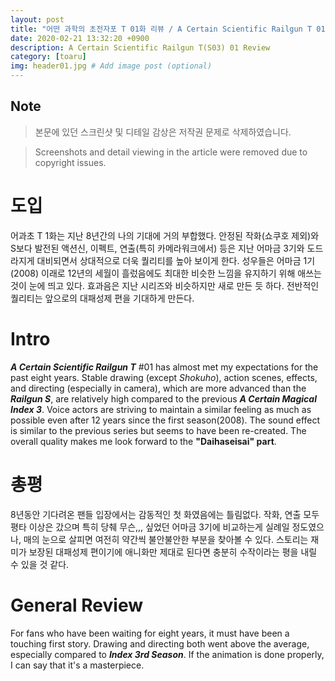 ```yaml
---
layout: post
title: "어떤 과학의 초전자포 T 01화 리뷰 / A Certain Scientific Railgun T 01 Review"
date: 2020-02-21 13:32:20 +0900
description: A Certain Scientific Railgun T(S03) 01 Review
category: [toaru]
img: header01.jpg # Add image post (optional)
---
```

## Note
>본문에 있던 스크린샷 및 디테일 감상은 저작권 문제로 삭제하였습니다.

>Screenshots and detail viewing in the article were removed due to copyright issues.

# 도입
어과초 T 1화는 지난 8년간의 나의 기대에 거의 부합했다. 안정된 작화(쇼쿠호 제외)와 S보다 발전된 액션신, 이펙트, 연출(특히 카메라워크에서) 등은 지난 어마금 3기와 도드라지게 대비되면서 상대적으로 더욱 퀄리티를 높아 보이게 한다. 성우들은 어마금 1기(2008) 이래로 12년의 세월이 흘렀음에도 최대한 비슷한 느낌을 유지하기 위해 애쓰는 것이 눈에 띄고 있다. 효과음은 지난 시리즈와 비슷하지만 새로 만든 듯 하다. 전반적인 퀄리티는 앞으로의 대패성제 편을 기대하게 만든다.

# Intro
***A Certain Scientific Railgun T*** #01 has almost met my expectations for the past eight years. Stable drawing (except *Shokuho*), action scenes, effects, and directing (especially in camera), which are more advanced than the ***Railgun S***, are relatively high compared to the previous ***A Certain Magical Index 3***. Voice actors are striving to maintain a similar feeling as much as possible even after 12 years since the first season(2008). The sound effect is similar to the previous series but seems to have been re-created. The overall quality makes me look forward to the **"Daihaseisai" part**.

# 총평
8년동안 기다려온 팬들 입장에서는 감동적인 첫 화였음에는 틀림없다. 작화, 연출 모두 평타 이상은 갔으며 특히 당췌 무슨,,, 싶었던 어마금 3기에 비교하는게 실례일 정도였으나, 매의 눈으로 살피면 여전히 약간씩 불안불안한 부분을 찾아볼 수 있다. 스토리는 재미가 보장된 대패성제 편이기에 애니화만 제대로 된다면 충분히 수작이라는 평을 내릴 수 있을 것 같다.

# General Review
For fans who have been waiting for eight years, it must have been a touching first story. Drawing and directing both went above the average, especially compared to ***Index 3rd Season***. If the animation is done properly, I can say that it's a masterpiece.

